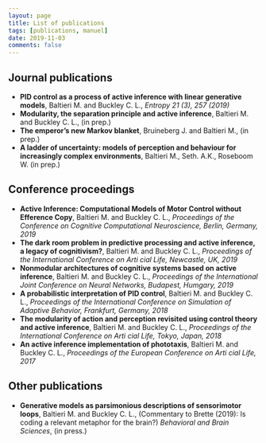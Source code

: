 ```yaml
---
layout: page
title: List of publications
tags: [publications, manuel]
date: 2019-11-03
comments: false
---
```



## Journal publications
- **PID control as a process of active inference with linear generative models**, Baltieri M. and Buckley C. L., *Entropy 21 (3), 257 (2019)*
- **Modularity, the separation principle and active inference**, Baltieri M. and Buckley C. L., (in prep.)
- **The emperor’s new Markov blanket**, Bruineberg J. and Baltieri M., (in prep.)
- **A ladder of uncertainty: models of perception and behaviour for increasingly complex environments**, Baltieri M., Seth. A.K., Roseboom W. (in prep.)

## Conference proceedings
- **Active Inference: Computational Models of Motor Control without Efference Copy**, Baltieri M. and Buckley C. L., *Proceedings of the Conference on Cognitive Computational Neuroscience, Berlin, Germany, 2019*
- **The dark room problem in predictive processing and active inference, a legacy of cognitivism?**, Baltieri M. and Buckley C. L., *Proceedings of the International Conference on Arti cial Life, Newcastle, UK, 2019*
- **Nonmodular architectures of cognitive systems based on active inference**, Baltieri M. and Buckley C. L., *Proceedings of the International Joint Conference on Neural Networks, Budapest, Humgary, 2019*
- **A probabilistic interpretation of PID control**, Baltieri M. and Buckley C. L., *Proceedings of the International Conference on Simulation of Adaptive Behavior, Frankfurt, Germany, 2018*
- **The modularity of action and perception revisited using control theory and active inference**, Baltieri M. and Buckley C. L., *Proceedings of the International Conference on Arti cial Life, Tokyo, Japan, 2018*
- **An active inference implementation of phototaxis**, Baltieri M. and Buckley C. L., *Proceedings of the European Conference on Arti cial Life, 2017*

## Other publications
- **Generative models as parsimonious descriptions of sensorimotor loops**, Baltieri M. and Buckley C. L., (Commentary to Brette (2019): Is coding a relevant metaphor for the brain?) *Behavioral and Brain Sciences*, (in press.)
